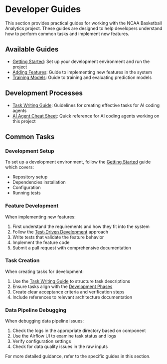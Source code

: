 # Developer Guides

This section provides practical guides for working with the NCAA Basketball Analytics project. These guides are designed to help developers understand how to perform common tasks and implement new features.

## Available Guides

- [Getting Started](getting-started.md): Set up your development environment and run the project
- [Adding Features](adding-features.md): Guide to implementing new features in the system
- [Training Models](training-models.md): Guide to training and evaluating prediction models

## Development Processes

- [Task Writing Guide](processes/task-writing-guide.md): Guidelines for creating effective tasks for AI coding agents
- [AI Agent Cheat Sheet](processes/ai-agent-cheatsheet.md): Quick reference for AI coding agents working on this project

## Common Tasks

### Development Setup

To set up a development environment, follow the [Getting Started](getting-started.md) guide which covers:

- Repository setup
- Dependencies installation
- Configuration
- Running tests

### Feature Development

When implementing new features:

1. First understand the requirements and how they fit into the system
2. Follow the [Test-Driven Development](getting-started.md#test-driven-development) approach
3. Write tests that validate the feature behavior
4. Implement the feature code
5. Submit a pull request with comprehensive documentation

### Task Creation

When creating tasks for development:

1. Use the [Task Writing Guide](processes/task-writing-guide.md) to structure task descriptions
2. Ensure tasks align with the [Development Phases](../architecture/development-phases.md)
3. Create clear acceptance criteria and verification steps
4. Include references to relevant architecture documentation

### Data Pipeline Debugging

When debugging data pipeline issues:

1. Check the logs in the appropriate directory based on component
2. Use the Airflow UI to examine task status and logs
3. Verify configuration settings
4. Check for data quality issues in the raw inputs

For more detailed guidance, refer to the specific guides in this section.
